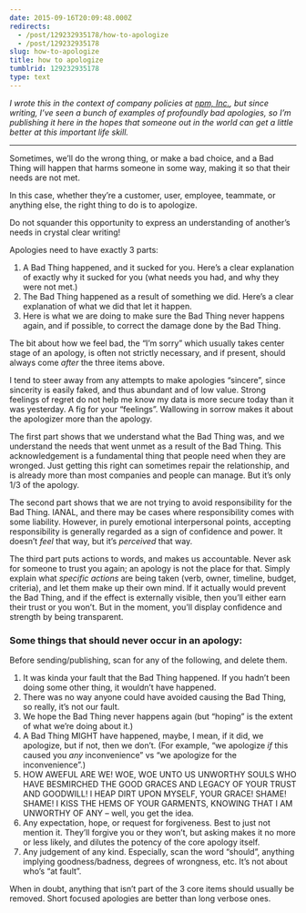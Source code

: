```yaml
---
date: 2015-09-16T20:09:48.000Z
redirects:
  - /post/129232935178/how-to-apologize
  - /post/129232935178
slug: how-to-apologize
title: how to apologize
tumblrid: 129232935178
type: text
---
```

<p><i>I wrote this in the context of company policies at <a href="https://www.npmjs.com/">npm, Inc.</a>, but since writing, I&rsquo;ve seen a bunch of examples of profoundly bad apologies, so I&rsquo;m publishing it here in the hopes that someone out in the world can get a little better at this important life skill.</i></p>

<hr><p>Sometimes, we&rsquo;ll do the wrong thing, or make a bad choice, and a Bad
Thing will happen that harms someone in some way, making it so that
their needs are not met.</p>

<p>In this case, whether they&rsquo;re a customer, user, employee, teammate, or
anything else, the right thing to do is to apologize.</p>

<p>Do not squander this opportunity to express an understanding of
another&rsquo;s needs in crystal clear writing!</p>

<p>Apologies need to have exactly 3 parts:</p>

<ol><li>A Bad Thing happened, and it sucked for you.  Here’s a clear
explanation of exactly why it sucked for you (what needs you had,
and why they were not met.)</li>
<li>The Bad Thing happened as a result of something we did.  Here’s a clear explanation of what we did that let it happen.</li>
<li>Here is what we are doing to make sure the Bad Thing never happens
again, and if possible, to correct the damage done by the Bad
Thing.</li>
</ol><p>The bit about how we feel bad, the &ldquo;I&rsquo;m sorry&rdquo; which usually takes
center stage of an apology, is often not strictly necessary, and if
present, should always come <em>after</em> the three items above.</p>

<p>I tend to steer away from any attempts to make apologies &ldquo;sincere&rdquo;,
since sincerity is easily faked, and thus abundant and of low value.
Strong feelings of regret do not help me know my data is more secure
today than it was yesterday.  A fig for your &ldquo;feelings&rdquo;. Wallowing in
sorrow makes it about the apologizer more than the apology.</p>

<p>The first part shows that we understand what the Bad Thing was, and we
understand the needs that went unmet as a result of the Bad Thing.
This acknowledgement is a fundamental thing that people need when they
are wronged.  Just getting this right can sometimes repair the
relationship, and is already more than most companies and people can
manage.  But it&rsquo;s only 1/3 of the apology.</p>

<p>The second part shows that we are not trying to avoid responsibility
for the Bad Thing.  IANAL, and there may be cases where responsibility
comes with some liability.  However, in purely emotional interpersonal
points, accepting responsibility is generally regarded as a sign of
confidence and power.  It doesn&rsquo;t <em>feel</em> that way, but it&rsquo;s
<em>perceived</em> that way.</p>

<p>The third part puts actions to words, and makes us accountable.  Never
ask for someone to trust you again; an apology is not the place for
that.  Simply explain what <em>specific actions</em> are being taken (verb, owner,
timeline, budget, criteria), and let them make up their own mind.  If
it actually would prevent the Bad Thing, and if the effect is
externally visible, then you&rsquo;ll either earn their trust or you won&rsquo;t.
But in the moment, you&rsquo;ll display confidence and strength by being
transparent.</p>

<h3 id="some-things-that-should-never-occur-in-an-apology">Some things that should <strong>never</strong> occur in an apology:</h3>

<p>Before sending/publishing, scan for any of the following, and delete
them.</p>

<ol><li>It was kinda your fault that the Bad Thing happened.  If you hadn&rsquo;t
been doing some other thing, it wouldn&rsquo;t have happened.</li>
<li>There was no way anyone could have avoided causing the Bad Thing,
so really, it’s not our fault.</li>
<li>We hope the Bad Thing never happens again (but &ldquo;hoping&rdquo; is the
extent of what we’re doing about it.)</li>
<li>A Bad Thing MIGHT have happened, maybe, I mean, if it did, we
apologize, but if not, then we don’t.  (For example, &ldquo;we apologize
<em>if</em> this caused you <em>any</em> inconvenience&rdquo; vs &ldquo;we apologize for the
inconvenience&rdquo;.)</li>
<li>HOW AWEFUL ARE WE!  WOE, WOE UNTO US UNWORTHY SOULS WHO HAVE
BESMIRCHED THE GOOD GRACES AND LEGACY OF YOUR TRUST AND GOODWILL!
I HEAP DIRT UPON MYSELF, YOUR GRACE! SHAME! SHAME! I KISS THE HEMS
OF YOUR GARMENTS, KNOWING THAT I AM UNWORTHY OF ANY &ndash; well, you
get the idea.</li>
<li>Any expectation, hope, or request for forgiveness.  Best to just
not mention it.  They&rsquo;ll forgive you or they won&rsquo;t, but asking
makes it no more or less likely, and dilutes the potency of the
core apology itself.</li>
<li>Any judgement of any kind.  Especially, scan the word &ldquo;should&rdquo;,
anything implying goodness/badness, degrees of wrongness, etc.
It&rsquo;s not about who&rsquo;s &ldquo;at fault&rdquo;.</li>
</ol><p>When in doubt, anything that isn&rsquo;t part of the 3 core items should
usually be removed.  Short focused apologies are better than long
verbose ones.</p>
